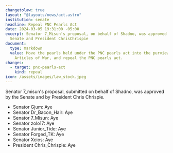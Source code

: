 ```yaml
---
changetolaw: true
layout: "@layouts/news/act.astro"
institution: senate
headline: Repeal PNC Pearls Act
date: 2024-03-05 19:31:00 -05:00
excerpt: Senator 7_Misun's proposal, on behalf of Shadno, was approved by the
  Senate and President ChrisChrispie
document:
  type: markdown
  value: Move the pearls held under the PNC pearls act into the purview of the
    Articles of War, and repeal the PNC pearls act.
changes:
  - target: pnc-pearls-act
    kind: repeal
icon: /assets/images/law_stock.jpeg
---
```

Senator 7_misun's proposal, submitted on behalf of Shadno, was approved by the Senate and by President Chris Chrispie. <!--more-->

* Senator Gjum: Aye
* Senator Dr_Bacon_Hair: Aye
* Senator 7_Misun: Aye
* Senator zolo17: Aye
* Senator Junior_Tide: Aye
* Senator Forged_TK: Aye
* Senator Xcios: Aye
* President Chris_Chrispie: Aye